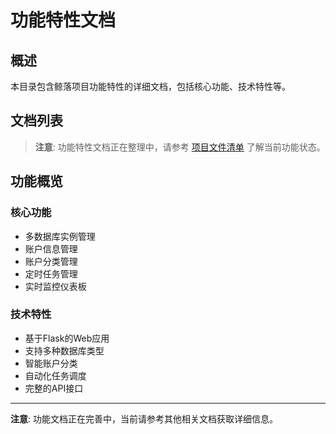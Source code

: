 # 功能特性文档

## 概述

本目录包含鲸落项目功能特性的详细文档，包括核心功能、技术特性等。

## 文档列表

> **注意**: 功能特性文档正在整理中，请参考 [项目文件清单](../project/taifish.md) 了解当前功能状态。

## 功能概览

### 核心功能
- 多数据库实例管理
- 账户信息管理
- 账户分类管理
- 定时任务管理
- 实时监控仪表板

### 技术特性
- 基于Flask的Web应用
- 支持多种数据库类型
- 智能账户分类
- 自动化任务调度
- 完整的API接口

---

**注意**: 功能文档正在完善中，当前请参考其他相关文档获取详细信息。
